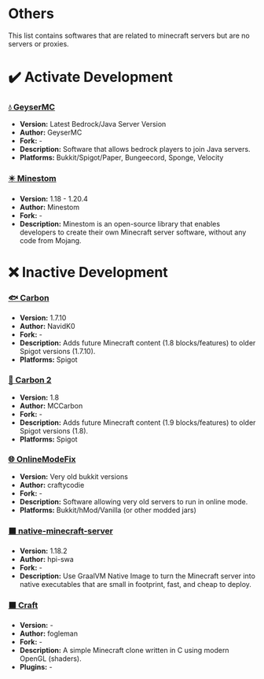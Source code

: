 # Others
This list contains softwares that are related to minecraft servers but are no servers or proxies.

# ✔️ Activate Development
### [💧 GeyserMC](https://geysermc.org/)
- **Version:** Latest Bedrock/Java Server Version
- **Author:** GeyserMC
- **Fork:** -
- **Description:** Software that allows bedrock players to join Java servers.
- **Platforms:** Bukkit/Spigot/Paper, Bungeecord, Sponge, Velocity

### [✴️ Minestom](https://github.com/Minestom/Minestom)
- **Version:** 1.18 - 1.20.4
- **Author:** Minestom
- **Fork:** -
- **Description:** Minestom is an open-source library that enables developers to create their own Minecraft server software, without any code from Mojang.

# ❌ Inactive Development
### [🐟 Carbon](https://www.spigotmc.org/resources/1258/)
- **Version:** 1.7.10
- **Author:** NavidK0
- **Fork:** -
- **Description:** Adds future Minecraft content (1.8 blocks/features) to older Spigot versions (1.7.10).
- **Platforms:** Spigot

### [🦅 Carbon 2](https://github.com/MCCarbon/Carbon-2)
- **Version:** 1.8
- **Author:** MCCarbon
- **Fork:** -
- **Description:** Adds future Minecraft content (1.9 blocks/features) to older Spigot versions (1.8).
- **Platforms:** Spigot

### [🌐 OnlineModeFix](https://github.com/craftycodie/OnlineModeFix)
- **Version:** Very old bukkit versions
- **Author:** craftycodie
- **Fork:** -
- **Description:** Software allowing very old servers to run in online mode.
- **Platforms:** Bukkit/hMod/Vanilla (or other modded jars)

### [⬛ native-minecraft-server](https://github.com/hpi-swa/native-minecraft-server)
- **Version:** 1.18.2
- **Author:** hpi-swa
- **Fork:** -
- **Description:** Use GraalVM Native Image to turn the Minecraft server into native executables that are small in footprint, fast, and cheap to deploy.

### [⬛ Craft](https://github.com/fogleman/Craft)
- **Version:** -
- **Author:** fogleman
- **Fork:** -
- **Description:** A simple Minecraft clone written in C using modern OpenGL (shaders).
- **Plugins:** -